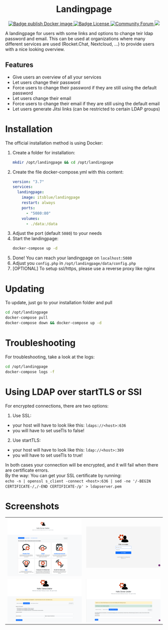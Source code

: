 <h1 align="center">
    Landingpage
</h1>

<p align="center">
    <a href="https://github.com/Itsblue/landingpage/actions/workflows/docker.yml">
        <img src="https://github.com/Itsblue/landingpage/actions/workflows/docker.yml/badge.svg" alt="Badge publish Docker image" />
    </a>
    <a href="https://raw.githubusercontent.com/ajenti/ajenti/master/LICENSE"> 
        <img src="https://img.shields.io/github/license/linuxmuster/linuxmuster-webui7?label=License" alt="Badge License" />
    </a>
    <a href="https://ask.linuxmuster.net">
        <img src="https://img.shields.io/discourse/users?logo=discourse&logoColor=white&server=https%3A%2F%2Fask.linuxmuster.net" alt="Community Forum"/>
    </a>
    <a href="https://crowdin.com/project/linuxmusternet">
        <img src="https://badges.crowdin.net/linuxmusternet/localized.svg" />
    </a>
</p>

A landingpage for users with some links and options to change teir ldap password and email.
This can be used at organizations where many different services are used (Rocket.Chat, Nextcloud, ...) to provide users with a nice looking overview.

## Features
- Give users an overview of all your services
- Let users change their password
- Force users to change their password if they are still using the default password
- Let users change their email
- Force users to change their email if they are still using the default email
- Let users generate Jitsi links (can be restricted to certain LDAP groups)

# Installation
The official installation method is using Docker:
1. Create a folder for installation:
    ```bash
    mkdir /opt/landingpage && cd /opt/landingpage
    ```
2. Create the file docker-compose.yml with this content:
    ```yaml
    version: "3.7"
    services:
      landingpage:
        image: itsblue/landingpage
        restart: always
        ports:
          - "5080:80"
        volumes:
          - ./data:/data
    ```
3. Adjust the port (default `5080`) to your needs
4. Start the landingpage:
    ```bash
    docker-compose up -d
    ```
5. Done! You can reach your landingpage on `localhost:5080`
6. Adjust you `config.php` in `/opt/landingpage/data/config.php`
7. [OPTIONAL] To setup ssl/https, please use a reverse proxy like nginx

# Updating
To update, just go to your installation folder and pull  
```bash
cd /opt/landingpage
docker-compose pull
docker-compose down && docker-compose up -d
```
  
# Troubleshooting
For troubleshooting, take a look at the logs:
```bash
cd /opt/landingpage
docker-compose logs -f
```

# Using LDAP over startTLS or SSl
For encrypted connections, there are two options:
1. Use SSL:
  - your host will have to look like this: `ldaps://<host>:636`
  - you will have to set useTls to false!
2. Use startTLS:
  - your host will have to look like this: `ldap://<host>:389`
  - you will have to set useTls to true!

In both cases your connection will be encrypted, and it will fail when there are certificate errors.  
By the way: You can get your SSL certificate by running:  
`echo -n | openssl s_client -connect <host>:636 | sed -ne '/-BEGIN CERTIFICATE-/,/-END CERTIFICATE-/p' > ldapserver.pem`

# Screenshots
<table align="center">
    <tr>
        <td align="center">
            <a href="https://github.com/Itsblue/landingpage/blob/main/screenshots/landingpage.png">
                <img src="https://github.com/Itsblue/landingpage/blob/main/screenshots/landingpage.png" alt="Screenshot landingpage" width="500px" />
            </a>
        </td>
        <td align="center">
            <a href="https://github.com/Itsblue/landingpage/blob/main/screenshots/login.png">
                <img src="https://github.com/Itsblue/landingpage/blob/main/screenshots/login.png" alt="Screenshot login (LDAP)" width="500px" />
            </a>
        </td>
    </tr>
    <tr>
        <td align="center">
            <a href="https://github.com/Itsblue/landingpage/blob/main/screenshots/changePassword.png">
                <img src="https://github.com/Itsblue/landingpage/blob/main/screenshots/changePassword.png" alt="Screenshot change password (LDAP)" width="500px" />
            </a>
        </td>
        <td align="center">
            <a href="https://github.com/Itsblue/landingpage/blob/main/screenshots/changeEmail.png">
                <img src="https://github.com/Itsblue/landingpage/blob/main/screenshots/changeEmail.png" alt="Screenshot change email (LDAP)" width="500px" />
            </a>
        </td>
    </tr>
</table>
